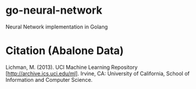 # go-neural-network

Neural Network implementation in Golang

# Citation (Abalone Data)
Lichman, M. (2013). UCI Machine Learning Repository [http://archive.ics.uci.edu/ml]. Irvine, CA: University of California, School of Information and Computer Science.
